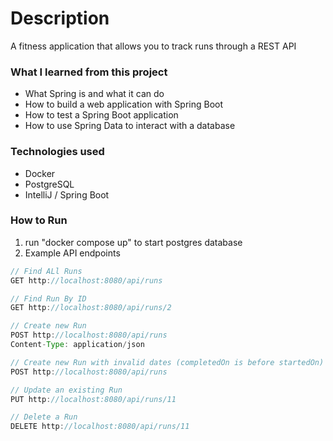 # Description
A fitness application that allows you to track runs through a REST API

### What I learned from this project
- What Spring is and what it can do
- How to build a web application with Spring Boot
- How to test a Spring Boot application
- How to use Spring Data to interact with a database


### Technologies used
- Docker
- PostgreSQL
- IntelliJ / Spring Boot

### How to Run
1. run "docker compose up" to start postgres database
2. Example API endpoints

```java
// Find ALl Runs
GET http://localhost:8080/api/runs

// Find Run By ID
GET http://localhost:8080/api/runs/2

// Create new Run
POST http://localhost:8080/api/runs
Content-Type: application/json

// Create new Run with invalid dates (completedOn is before startedOn)
POST http://localhost:8080/api/runs

// Update an existing Run
PUT http://localhost:8080/api/runs/11

// Delete a Run
DELETE http://localhost:8080/api/runs/11
```
